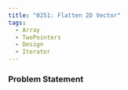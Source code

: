 ```yaml
---
title: "0251: Flatten 2D Vector"
tags:
  - Array
  - TwoPointers
  - Design
  - Iterator
---
```

### Problem Statement

